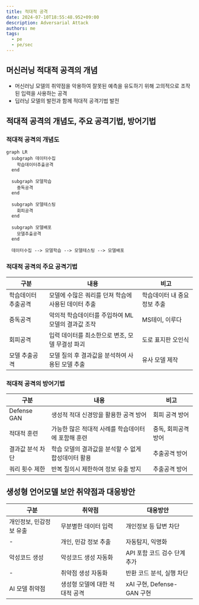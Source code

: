 ```yaml
---
title: 적대적 공격
date: 2024-07-10T18:55:48.952+09:00
description: Adversarial Attack
authors: me
tags: 
  - pe
  - pe/sec 
---
```


## 머신러닝 적대적 공격의 개념

- 머신러닝 모델의 취약점을 악용하여 잘못된 예측을 유도하기 위해 고의적으로 조작된 입력을 사용하는 공격
- 딥러닝 모델의 발전과 함께 적대적 공격기법 발전

## 적대적 공격의 개념도, 주요 공격기법, 방어기법

### 적대적 공격의 개념도

```mermaid
graph LR
  subgraph 데이터수집
    학습데이터추출공격
  end 

  subgraph 모델학습
    중독공격
  end

  subgraph 모델테스팅
    회피공격
  end

  subgraph 모델배포
    모델추출공격
  end

  데이터수집 --> 모델학습 --> 모델테스팅 --> 모델배포
```

### 적대적 공격의 주요 공격기법

| 구분 | 내용 | 비고 |
| --- | --- | --- |
| 학습데이터 추출공격 | 모델에 수많은 쿼리를 던져 학습에 사용된 데이터 추출 | 학습데이터 내 중요정보 추출 |
| 중독공격 | 악의적 학습데이터를 주입하여 ML 모델의 결과값 조작 | MS테이, 이루다 |
| 회피공격 | 입력 데이터를 최소한으로 변조, 모델 무결성 파괴 | 도로 표지판 오인식 |
| 모델 추출공격 | 모델 질의 후 결과값을 분석하여 사용된 모델 추출 | 유사 모델 제작 |

### 적대적 공격의 방어기법

| 구분 | 내용 | 비고 |
| --- | --- | --- |
| Defense GAN | 생성적 적대 신경망을 활용한 공격 방어 | 회피 공격 방어 |
| 적대적 훈련 | 가능한 많은 적대적 사례를 학습데이터에 포함해 훈련 | 중독, 회피공격 방어 |
| 결과값 분석 차단 | 학습 모델의 결과값을 분석할 수 없게 합성데이터 활용 | 추출공격 방어 |
| 쿼리 횟수 제한 | 반복 질의시 제한하여 정보 유출 방지 | 추출공격 방어 |

## 생성형 언어모델 보안 취약점과 대응방안

| 구분 | 취약점 | 대응방안 |
| --- | --- | --- |
| 개인정보, 민감정보 유출 | 무분별한 데이터 입력 | 개인정보 등 답변 차단 |
| - | 개인, 민감 정보 추출 | 자동탐지, 익명화 |
| 악성코드 생성 | 악성코드 생성 자동화 | API 포함 코드 검수 단계 추가 |
| - | 취약점 생성 자동화 | 반환 코드 분석, 실행 차단 |
| AI 모델 취약점 | 생성형 모델에 대한 적대적 공격 | xAI 구현, Defense-GAN 구현 |
